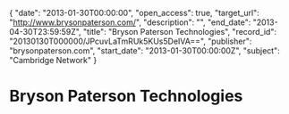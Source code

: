 {
  "date": "2013-01-30T00:00:00", 
  "open_access": true, 
  "target_url": "http://www.brysonpaterson.com/", 
  "description": "", 
  "end_date": "2013-04-30T23:59:59Z", 
  "title": "Bryson Paterson Technologies", 
  "record_id": "20130130T000000/JPcuvLaTmRUk5KUs5DeIVA==", 
  "publisher": "brysonpaterson.com", 
  "start_date": "2013-01-30T00:00:00Z", 
  "subject": "Cambridge Network"
}

# Bryson Paterson Technologies

